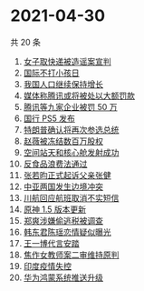 # 2021-04-30

共 20 条

<!-- BEGIN ZHIHUSEARCH -->
<!-- 最后更新时间 Fri Apr 30 2021 20:13:17 GMT+0800 (China Standard Time) -->
1. [女子取快递被造谣案宣判](https://www.zhihu.com/search?q=女子取快递被造谣)
1. [国际不打小孩日](https://www.zhihu.com/search?q=国际不打小孩日)
1. [我国人口继续保持增长](https://www.zhihu.com/search?q=人口普查)
1. [媒体称腾讯或将被处以大额罚款](https://www.zhihu.com/search?q=腾讯被罚款)
1. [腾讯等九家企业被罚 50 万](https://www.zhihu.com/search?q=腾讯被罚款)
1. [国行 PS5 发布](https://www.zhihu.com/search?q=ps5国行)
1. [特朗普确认将再次参选总统](https://www.zhihu.com/search?q=特朗普)
1. [赵薇被冻结数百万股权](https://www.zhihu.com/search?q=赵薇)
1. [空间站天和核心舱发射成功](https://www.zhihu.com/search?q=中国空间站)
1. [反食品浪费法通过](https://www.zhihu.com/search?q=反食品浪费法)
1. [张若昀正式起诉父亲张健](https://www.zhihu.com/search?q=张若昀)
1. [中亚两国发生边境冲突](https://www.zhihu.com/search?q=吉尔吉斯斯坦)
1. [川航回应航班取消不实短信](https://www.zhihu.com/search?q=川航)
1. [原神 1.5 版本更新](https://www.zhihu.com/search?q=原神)
1. [郑爽涉嫌偷逃税被调查](https://www.zhihu.com/search?q=郑爽被调查)
1. [韩东君陈瑶恋情疑似曝光](https://www.zhihu.com/search?q=韩东君陈瑶)
1. [王一博代言安踏](https://www.zhihu.com/search?q=王一博代言安踏)
1. [焦作女教师案二审维持原判](https://www.zhihu.com/search?q=焦作女教师)
1. [印度疫情失控](https://www.zhihu.com/search?q=印度疫情)
1. [华为鸿蒙系统推送升级](https://www.zhihu.com/search?q=华为鸿蒙系统)
<!-- END ZHIHUSEARCH -->
